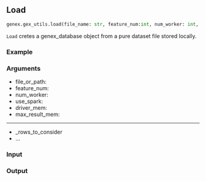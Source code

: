 ## Load
```python
genex.gex_utils.load(file_name: str, feature_num:int, num_worker: int, use_spark: bool, driver_mem: int=16, max_result_mem: int=16, _rows_to_consider: int=None, _memory_opt: str=None, _is_z_normalize=True)
```
   
`Load` cretes a genex_database object from a pure dataset file stored locally.

### Example

### Arguments
* file_or_path:
* feature_num:
* num_worker:
* use_spark:
* driver_mem:
* max_result_mem:
---
* _rows_to_consider
* ...


### Input 

### Output